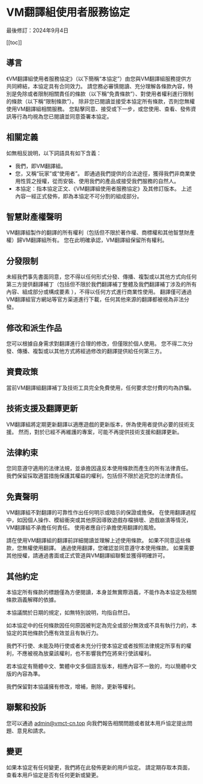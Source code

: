 # VM翻譯組使用者服務協定

最後修訂：2024年9月4日

[[toc]]

## 導言

《VM翻譯組使用者服務協定》（以下簡稱“本協定”）由您與VM翻譯組服務提供方共同締結，本協定具有合同效力。 請您務必審慎閱讀、充分理解各條款內容，特別是免除或者限制相關責任的條款（以下稱“免責條款”）、對使用者權利進行限制的條款（以下稱“限制條款”）。
除非您已閱讀並接受本協定所有條款，否則您無權使用VM翻譯組相關服務。 您點擊同意、接受或下一步，或您使用、查看、發佈資訊等行為均視為您已閱讀並同意簽署本協定。

## 相關定義

如無相反說明，以下詞語具有如下含義：

- 我們，即VM翻譯組。
- 您，又稱“玩家”或“使用者”。 即通過我們提供的合法途徑，獲得我們非商業使用性質之授權，從而安裝、使用我們的產品或接受我們服務的自然人。
- 本協定：指本協定正文、《VM翻譯組使用者服務協定》及其修訂版本。 上述內容一經正式發佈，即為本協定不可分割的組成部分。

## 智慧財產權聲明

VM翻譯組製作的翻譯的所有權利（包括但不限於著作權、商標權和其他智慧財產權）歸VM翻譯組所有。 您在此明確承認，VM翻譯組保留所有權利。

## 分發限制

未經我們事先書面同意，您不得以任何形式分發、傳播、複製或以其他方式向任何第三方提供翻譯補丁（包括但不限於我們翻譯補丁整體及我們翻譯補丁涉及的所有內容、組成部分或構成要素 ），不得以任何方式進行商業性使用。 翻譯僅可通過VM翻譯組官方網站等官方渠道進行下載，任何其他來源的翻譯都被視為非法分發。

## 修改和派生作品

您可以根據自身需求對翻譯進行合理的修改，但僅限於個人使用。 您不得二次分發、傳播、複製或以其他方式將經過修改的翻譯提供給任何第三方。

## 資費政策

當前VM翻譯組翻譯補丁及技術工具完全免費使用，任何要求您付費的均為詐騙。

## 技術支援及翻譯更新

VM翻譯組將定期更新翻譯以適應遊戲的更新版本，併為使用者提供必要的技術支援。 然而，對於已經不再維護的專案，可能不再提供技術支援和翻譯更新。

## 法律約束

您同意遵守適用的法律法規，並承擔因違反本使用條款而產生的所有法律責任。 我們保留採取適當措施保護其權益的權利，包括但不限於追究您的法律責任。

## 免責聲明

VM翻譯組不對翻譯的可靠性作出任何明示或暗示的保證或擔保。 在使用翻譯過程中，如因個人操作、模組衝突或其他原因導致遊戲存檔損壞、遊戲崩潰等情況，VM翻譯組不承擔任何責任。 使用者應自行承擔使用翻譯的風險。

請在使用VM翻譯組的翻譯前詳細閱讀並理解上述使用條款。 如果不同意這些條款，您無權使用翻譯。 通過使用翻譯，您確認並同意遵守本使用條款。 如果需要其他授權，請通過書面或正式管道與VM翻譯組聯繫並獲得明確許可。

## 其他約定

本協定所有條款的標題僅為方便閱讀，本身並無實際涵義，不能作為本協定及相關條款涵義解釋的依據。

本協議關於日期的規定，如無特別說明，均指自然日。

如本協定中的任何條款因任何原因被判定為完全或部分無效或不具有執行力的，本協定的其他條款仍應有效並且有執行力。

我們不行使、未能及時行使或者未充分行使本協定或者按照法律規定所享有的權利，不應被視為放棄該權利，也不影響我們在將來行使該權利。

若本協定有簡體中文、繁體中文多個語言版本，相應內容不一致的，均以簡體中文版的內容為準。

我們保留對本協議擁有修改，增補，刪除，更新等權利。

## 聯繫和投訴

您可以通過 [admin@vmct-cn.top](mailto:admin@vmct-cn.top) 向我們報告相關問題或者就本用戶協定提出問題、意見和請求。

## 變更

如果本協定有任何變更，我們將在此發佈更新的用戶協定。 請定期存取本頁面，查看本用戶協定是否有任何更新或變更。
